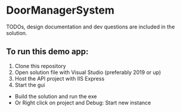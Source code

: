 # DoorManagerSystem

TODOs, design documentation and dev questions are included in the solution.

## To run this demo app:
1. Clone this repository
2. Open solution file with Visual Studio (preferably 2019 or up)
3. Host the API project with IIS Express
4. Start the gui
  * Build the solution and run the exe
  * Or Right click on project and Debug: Start new instance
